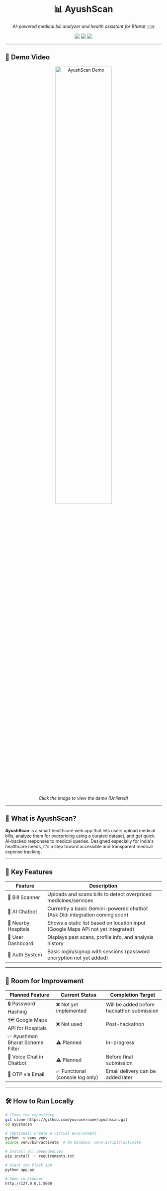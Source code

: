 <h1 align="center">📊 AyushScan</h1>

<p align="center"><i>AI-powered medical bill analyzer and health assistant for Bharat 🇮🇳</i></p>

<p align="center">
  <img src="https://img.shields.io/badge/Python-3.10-blue?style=for-the-badge"/>
  <img src="https://img.shields.io/badge/Flask-WebApp-orange?style=for-the-badge"/>
  <img src="https://img.shields.io/badge/Chatbot-AI-green?style=for-the-badge"/>
</p>

---

## 🎥 Demo Video

<p align="center">
  <a href="https://www.youtube.com/watch?v=YOUR_VIDEO_ID">
    <img src="https://img.youtube.com/vi/YOUR_VIDEO_ID/0.jpg" alt="AyushScan Demo" width="60%" />
  </a><br>
  <i>Click the image to view the demo (Unlisted)</i>
</p>

---

## 🚀 What is AyushScan?

**AyushScan** is a smart healthcare web app that lets users upload medical bills, analyze them for overpricing using a curated dataset, and get quick AI-backed responses to medical queries. Designed especially for India's healthcare needs, it's a step toward accessible and transparent medical expense tracking.

---

## 🌟 Key Features

| Feature | Description |
|--------|-------------|
| 📄 Bill Scanner | Uploads and scans bills to detect overpriced medicines/services |
| 💬 AI Chatbot | Currently a basic Gemini-powered chatbot (Ask Didi integration coming soon) |
| 🏥 Nearby Hospitals | Shows a static list based on location input (Google Maps API not yet integrated) |
| 🧾 User Dashboard | Displays past scans, profile info, and analysis history |
| 🔐 Auth System | Basic login/signup with sessions (password encryption not yet added) |

---

## 🚧 Room for Improvement

| Planned Feature | Current Status | Completion Target |
|----------------|----------------|-------------------|
| 🔒 Password Hashing | ❌ Not yet implemented | Will be added before hackathon submission |
| 🗺️ Google Maps API for Hospitals | ❌ Not used | Post-hackathon |
| ✅ Ayushman Bharat Scheme Filter | ⚠️ Planned | In-progress |
| 🎤 Voice Chat in Chatbot | ⚠️ Planned | Before final submission |
| 📧 OTP via Email | ✅ Functional (console log only) | Email delivery can be added later |

---

## 🛠️ How to Run Locally

```bash
# Clone the repository
git clone https://github.com/yourusername/ayushscan.git
cd ayushscan

# (Optional) Create a virtual environment
python -m venv venv
source venv/bin/activate  # On Windows: venv\Scripts\activate

# Install all dependencies
pip install -r requirements.txt

# Start the Flask app
python app.py

# Open in browser
http://127.0.0.1:5000
